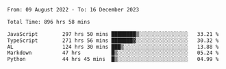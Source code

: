 
<!--START_SECTION:waka-->

```txt
From: 09 August 2022 - To: 16 December 2023

Total Time: 896 hrs 58 mins

JavaScript        297 hrs 50 mins ████████▒░░░░░░░░░░░░░░░░   33.21 %
TypeScript        271 hrs 56 mins ███████▓░░░░░░░░░░░░░░░░░   30.32 %
AL                124 hrs 30 mins ███▒░░░░░░░░░░░░░░░░░░░░░   13.88 %
Markdown          47 hrs          █▒░░░░░░░░░░░░░░░░░░░░░░░   05.24 %
Python            44 hrs 45 mins  █▒░░░░░░░░░░░░░░░░░░░░░░░   04.99 %
```

<!--END_SECTION:waka-->












